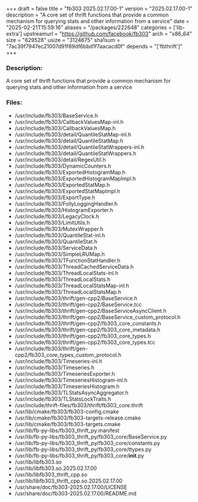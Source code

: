 +++
draft = false
title = "fb303 2025.02.17.00-1"
version = "2025.02.17.00-1"
description = "A core set of thrift functions that provide a common mechanism for querying stats and other information from a service"
date = "2025-02-21T15:59:16"
aliases = "/packages/222648"
categories = ['lib-extra']
upstreamurl = "https://github.com/facebook/fb303"
arch = "x86_64"
size = "629528"
usize = "3124675"
sha1sum = "7ac39f7947ec21007d91f89df6bbd1f7aacacd0f"
depends = "['fbthrift']"
+++
### Description: 
A core set of thrift functions that provide a common mechanism for querying stats and other information from a service

### Files: 
* /usr/include/fb303/BaseService.h
* /usr/include/fb303/CallbackValuesMap-inl.h
* /usr/include/fb303/CallbackValuesMap.h
* /usr/include/fb303/detail/QuantileStatMap-inl.h
* /usr/include/fb303/detail/QuantileStatMap.h
* /usr/include/fb303/detail/QuantileStatWrappers-inl.h
* /usr/include/fb303/detail/QuantileStatWrappers.h
* /usr/include/fb303/detail/RegexUtil.h
* /usr/include/fb303/DynamicCounters.h
* /usr/include/fb303/ExportedHistogramMap.h
* /usr/include/fb303/ExportedHistogramMapImpl.h
* /usr/include/fb303/ExportedStatMap.h
* /usr/include/fb303/ExportedStatMapImpl.h
* /usr/include/fb303/ExportType.h
* /usr/include/fb303/FollyLoggingHandler.h
* /usr/include/fb303/HistogramExporter.h
* /usr/include/fb303/LegacyClock.h
* /usr/include/fb303/LimitUtils.h
* /usr/include/fb303/MutexWrapper.h
* /usr/include/fb303/QuantileStat-inl.h
* /usr/include/fb303/QuantileStat.h
* /usr/include/fb303/ServiceData.h
* /usr/include/fb303/SimpleLRUMap.h
* /usr/include/fb303/TFunctionStatHandler.h
* /usr/include/fb303/ThreadCachedServiceData.h
* /usr/include/fb303/ThreadLocalStats-inl.h
* /usr/include/fb303/ThreadLocalStats.h
* /usr/include/fb303/ThreadLocalStatsMap-inl.h
* /usr/include/fb303/ThreadLocalStatsMap.h
* /usr/include/fb303/thrift/gen-cpp2/BaseService.h
* /usr/include/fb303/thrift/gen-cpp2/BaseService.tcc
* /usr/include/fb303/thrift/gen-cpp2/BaseServiceAsyncClient.h
* /usr/include/fb303/thrift/gen-cpp2/BaseService_custom_protocol.h
* /usr/include/fb303/thrift/gen-cpp2/fb303_core_constants.h
* /usr/include/fb303/thrift/gen-cpp2/fb303_core_metadata.h
* /usr/include/fb303/thrift/gen-cpp2/fb303_core_types.h
* /usr/include/fb303/thrift/gen-cpp2/fb303_core_types.tcc
* /usr/include/fb303/thrift/gen-cpp2/fb303_core_types_custom_protocol.h
* /usr/include/fb303/Timeseries-inl.h
* /usr/include/fb303/Timeseries.h
* /usr/include/fb303/TimeseriesExporter.h
* /usr/include/fb303/TimeseriesHistogram-inl.h
* /usr/include/fb303/TimeseriesHistogram.h
* /usr/include/fb303/TLStatsAsyncAggregator.h
* /usr/include/fb303/TLStatsLockTraits.h
* /usr/include/thrift-files/fb303/thrift/fb303_core.thrift
* /usr/lib/cmake/fb303/fb303-config.cmake
* /usr/lib/cmake/fb303/fb303-targets-release.cmake
* /usr/lib/cmake/fb303/fb303-targets.cmake
* /usr/lib/fb-py-libs/fb303_thrift_py.manifest
* /usr/lib/fb-py-libs/fb303_thrift_py/fb303_core/BaseService.py
* /usr/lib/fb-py-libs/fb303_thrift_py/fb303_core/constants.py
* /usr/lib/fb-py-libs/fb303_thrift_py/fb303_core/ttypes.py
* /usr/lib/fb-py-libs/fb303_thrift_py/fb303_core/__init__.py
* /usr/lib/libfb303.so
* /usr/lib/libfb303.so.2025.02.17.00
* /usr/lib/libfb303_thrift_cpp.so
* /usr/lib/libfb303_thrift_cpp.so.2025.02.17.00
* /usr/share/doc/fb303-2025.02.17.00/LICENSE
* /usr/share/doc/fb303-2025.02.17.00/README.md
